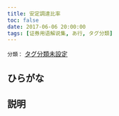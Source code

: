```yaml
---
title: 安定調達比率
toc: false
date: 2017-06-06 20:00:00
tags: [证券用语解说集, あ行, タグ分類]
---
```


`分類：` [タグ分類未設定](/tags/タグ分類未設定/)

## ひらがな



## 説明
